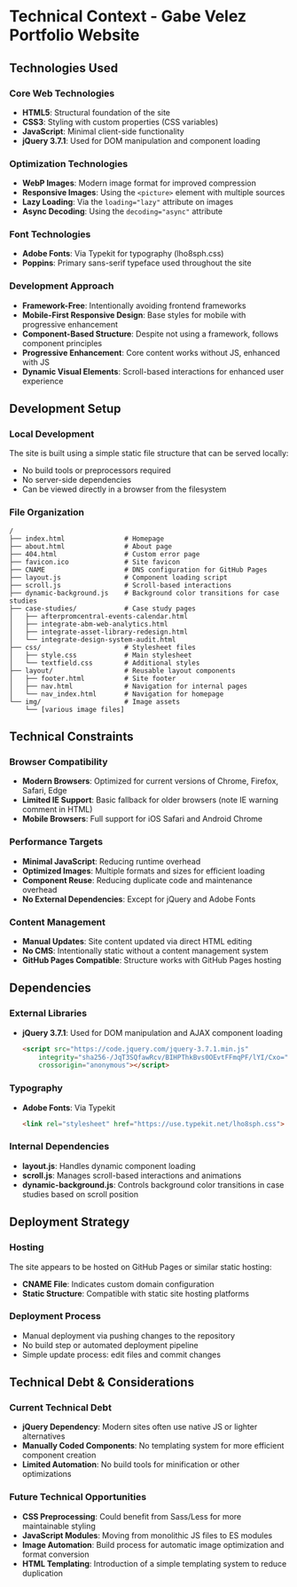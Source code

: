 # Technical Context - Gabe Velez Portfolio Website

## Technologies Used

### Core Web Technologies
- **HTML5**: Structural foundation of the site
- **CSS3**: Styling with custom properties (CSS variables)
- **JavaScript**: Minimal client-side functionality
- **jQuery 3.7.1**: Used for DOM manipulation and component loading

### Optimization Technologies
- **WebP Images**: Modern image format for improved compression
- **Responsive Images**: Using the `<picture>` element with multiple sources
- **Lazy Loading**: Via the `loading="lazy"` attribute on images
- **Async Decoding**: Using the `decoding="async"` attribute

### Font Technologies
- **Adobe Fonts**: Via Typekit for typography (lho8sph.css)
- **Poppins**: Primary sans-serif typeface used throughout the site

### Development Approach
- **Framework-Free**: Intentionally avoiding frontend frameworks
- **Mobile-First Responsive Design**: Base styles for mobile with progressive enhancement
- **Component-Based Structure**: Despite not using a framework, follows component principles
- **Progressive Enhancement**: Core content works without JS, enhanced with JS
- **Dynamic Visual Elements**: Scroll-based interactions for enhanced user experience

## Development Setup

### Local Development
The site is built using a simple static file structure that can be served locally:
- No build tools or preprocessors required
- No server-side dependencies
- Can be viewed directly in a browser from the filesystem

### File Organization
```
/
├── index.html               # Homepage
├── about.html               # About page
├── 404.html                 # Custom error page
├── favicon.ico              # Site favicon
├── CNAME                    # DNS configuration for GitHub Pages
├── layout.js                # Component loading script
├── scroll.js                # Scroll-based interactions
├── dynamic-background.js    # Background color transitions for case studies
├── case-studies/            # Case study pages
│   ├── afterpromcentral-events-calendar.html
│   ├── integrate-abm-web-analytics.html
│   ├── integrate-asset-library-redesign.html
│   └── integrate-design-system-audit.html
├── css/                     # Stylesheet files
│   ├── style.css            # Main stylesheet
│   └── textfield.css        # Additional styles
├── layout/                  # Reusable layout components
│   ├── footer.html          # Site footer
│   ├── nav.html             # Navigation for internal pages
│   └── nav_index.html       # Navigation for homepage
└── img/                     # Image assets
    └── [various image files]
```

## Technical Constraints

### Browser Compatibility
- **Modern Browsers**: Optimized for current versions of Chrome, Firefox, Safari, Edge
- **Limited IE Support**: Basic fallback for older browsers (note IE warning comment in HTML)
- **Mobile Browsers**: Full support for iOS Safari and Android Chrome

### Performance Targets
- **Minimal JavaScript**: Reducing runtime overhead
- **Optimized Images**: Multiple formats and sizes for efficient loading
- **Component Reuse**: Reducing duplicate code and maintenance overhead
- **No External Dependencies**: Except for jQuery and Adobe Fonts

### Content Management
- **Manual Updates**: Site content updated via direct HTML editing
- **No CMS**: Intentionally static without a content management system
- **GitHub Pages Compatible**: Structure works with GitHub Pages hosting

## Dependencies

### External Libraries
- **jQuery 3.7.1**: Used for DOM manipulation and AJAX component loading
  ```html
  <script src="https://code.jquery.com/jquery-3.7.1.min.js" 
      integrity="sha256-/JqT3SQfawRcv/BIHPThkBvs0OEvtFFmqPF/lYI/Cxo=" 
      crossorigin="anonymous"></script>
  ```

### Typography
- **Adobe Fonts**: Via Typekit
  ```html
  <link rel="stylesheet" href="https://use.typekit.net/lho8sph.css">
  ```

### Internal Dependencies
- **layout.js**: Handles dynamic component loading
- **scroll.js**: Manages scroll-based interactions and animations
- **dynamic-background.js**: Controls background color transitions in case studies based on scroll position

## Deployment Strategy

### Hosting
The site appears to be hosted on GitHub Pages or similar static hosting:
- **CNAME File**: Indicates custom domain configuration
- **Static Structure**: Compatible with static site hosting platforms

### Deployment Process
- Manual deployment via pushing changes to the repository
- No build step or automated deployment pipeline
- Simple update process: edit files and commit changes

## Technical Debt & Considerations

### Current Technical Debt
- **jQuery Dependency**: Modern sites often use native JS or lighter alternatives
- **Manually Coded Components**: No templating system for more efficient component creation
- **Limited Automation**: No build tools for minification or other optimizations

### Future Technical Opportunities
- **CSS Preprocessing**: Could benefit from Sass/Less for more maintainable styling
- **JavaScript Modules**: Moving from monolithic JS files to ES modules
- **Image Automation**: Build process for automatic image optimization and format conversion
- **HTML Templating**: Introduction of a simple templating system to reduce duplication
